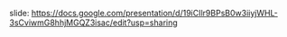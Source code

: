 slide: https://docs.google.com/presentation/d/19iCIlr9BPsB0w3iiyjWHL-3sCviwmG8hhjMGQZ3isac/edit?usp=sharing

